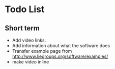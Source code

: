 # Todo List

## Short term
* Add video links.
* Add information about what the software does
* Transfer example page from http://www.liegroups.org/software/examples/
* make video inline
